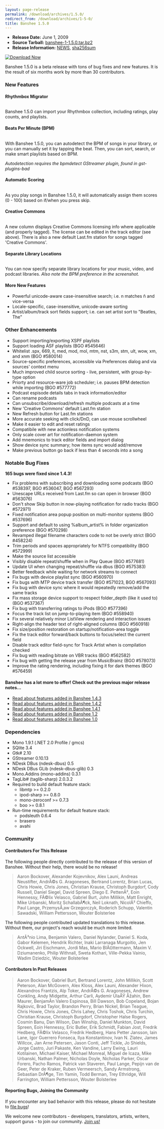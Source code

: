 ```yaml
---
layout: page-release
permalink: /download/archives/1.5.0/
redirect_from: /download/archives/1-5-0/
title: Banshee 1.5.0
---
```


  * **Release Date:** June 1, 2009
  * **Source Tarball:** [banshee-1-1.5.0.tar.bz2](http://download.banshee-project.org/banshee/unstable/1.5.0/banshee-1-1.5.0.tar.bz2)
  * **Release Information:**
[NEWS](http://download.banshee-project.org/banshee/unstable/1.5.0/banshee-1-1.5.0.news),
[sha256sum](http://download.banshee-project.org/banshee/unstable/1.5.0/banshee-1-1.5.0.sha256sum)

[![Download Now](/images/download-button.png)](/download#beta)

Banshee 1.5.0 is a beta release with tons of bug fixes and new features.  It is the result of six months work by more than 30 contributors.

### New Features

#### Rhythmbox Migrator

<div class="release-shot right">
  <a href="/images/shots/1.5.0/import-from-rhythmbox.png" data-lightbox="1.5.0" title="Importing from Rhythmbox">
    <img src="/images/shots/1.5.0/thumbs/import-from-rhythmbox.png" alt="">
  </a>
</div>

Banshee 1.5.0 can import your Rhythmbox collection, including ratings, play counts, and playlists.
<br clear="all" />

#### Beats Per Minute (BPM)

<div class="release-shot right">
  <a href="/images/shots/1.5.0/bpm-license-editor.png" data-lightbox="1.5.0" title="Track editor showing BPM and license editing">
    <img src="/images/shots/1.5.0/thumbs/bpm-license-editor.png" alt="">
  </a>
</div>

With Banshee 1.5.0, you can autodetect the BPM of songs in your library, or you can manually set it by tapping the beat.  Then, you can sort, search, or make smart playlists based on BPM.

_Autodetection requires the bpmdetect GStreamer plugin, found in gst-plugins-bad_
<br clear="all" />

#### Automatic Scoring

<div class="release-shot right">
  <a href="/images/shots/1.5.0/bpm-score-columns.png" data-lightbox="1.5.0" title="Track list showing BPM and score columns">
    <img src="/images/shots/1.5.0/thumbs/bpm-score-columns.png" alt="">
  </a>
</div>

As you play songs in Banshee 1.5.0, it will automatically assign them scores (0 - 100) based on if/when you press skip.
<br clear="all" />

#### Creative Commons

<div class="release-shot right">
  <a href="/images/shots/1.5.0/license-column.png" data-lightbox="1.5.0" title="Track list showing license column">
    <img src="/images/shots/1.5.0/thumbs/license-column.png" alt="">
  </a>
</div>

A new column displays Creative Commons licensing info where applicable (and properly tagged).  The license can be edited in the track editor (see above).  There is also a new default Last.fm station for songs tagged 'Creative Commons'.
<br clear="all" />

#### Separate Library Locations

<div class="release-shot right">
  <a href="/images/shots/1.5.0/separate-library-locations.png" data-lightbox="1.5.0" title="Preferences dialog showing separate library locations">
    <img src="/images/shots/1.5.0/thumbs/separate-library-locations.png" alt="">
  </a>
</div>

You can now specify separate library locations for your music, video, and podcast libraries. _Also note the BPM preference in the screenshot._
<br clear="all" />

#### More New Features

  * Powerful unicode-aware case-insensitive search; i.e. n matches ñ and vice-versa
  * Locale-specific, case-insensitive, unicode-aware sorting
  * Artist/album/track sort fields support; i.e. can set artist sort to "Beatles, The"

### Other Enhancements

  * Support importing/exporting XSPF playlists
  * Support loading ASF playlists (BGO #545646)
  * Whitelist .spx, 669, it, med, mod, mol, mtm, nst, s3m, stm, ult, wow, xm, and xnm (BGO #580014)
  * Source-specific preferences, accessible via Preferences dialog and via sources' context menu
  * Much improved child source sorting - live, persistent, with group-by-type option
  * Priorty and resource-ware job scheduler; i.e. pauses BPM detection while importing (BGO #577772)
  * Podcast espisode details tabs in track information/editor
  * Can rename podcasts
  * Can unsubscribe/download/refresh multiple podcasts at a time
  * New 'Creative Commons' default Last.fm station
  * New Refresh button for Last.fm stations
  * More accurate seeking with click/DnD, can use mouse scrollwheel
  * Make it easier to edit and reset ratings
  * Compatibile with new actionless notification systems
  * Only scale cover art for notification-daemon system
  * Add mnemonics to track editor fields and import dialog
  * Show device sync summary; how items sync would add/remove
  * Make previous button go back if less than 4 seconds into a song

### Notable Bug Fixes

**165 bugs were fixed since 1.4.3!**

  * Fix problems with subscribing and downloading some podcasts (BGO #538397, BGO #536047, BGO #567293)
  * Unescape URLs received from Last.fm so can open in browser (BGO #563076)
  * Don't show Skip button in now-playing notification for radio tracks (BGO #572971)
  * Fixed notification area popup position on multi-monitor systems (BGO #537696)
  * Support and default to using %album_artist% in folder organization preference (BGO #570298)
  * Revamped illegal filename characters code to not be overly strict (BGO #458224)
  * Trim periods and spaces appropriately for NTFS compatibility (BGO #572999)
  * Make the source list accessible
  * Visibly disable repeat/shuffle when in Play Queue (BGO #577681)
  * Update UI when changing repeat/shuffle via dbus (BGO #575383)
  * Better feedback while waiting for network streams to connect
  * Fix bugs with device playlist sync (BGO #560970)
  * Fix bugs with MTP device track transfer (BGO #571023, BGO #567093)
  * Fix bug with device sync where it would repeatedly remove/add the same tracks
  * Fix mass storage device support to respect folder_depth (like it used to) (BGO #537367)
  * Fix bug with transferring ratings to iPods (BGO #577396)
  * Focus the track list on jump-to-playing item (BGO #558940)
  * Fix several relatively minor ListView rendering and interaction issues
  * Right-align the header text of right-aligned columns (BGO #560918)
  * Fix size/position restoration on startup/notification-area toggle
  * Fix the track editor forward/back buttons to focus/select the current field
  * Disable track editor field-sync for Track Artist when is compilation checked
  * Fix bug with reading bitrate on VBR tracks (BGO #562582)
  * Fix bug with getting the release year from MusicBrainz (BGO #578073)
  * Improve the rating rendering, including fixing it for dark themes (BGO #576459)

#### Banshee has a lot more to offer! Check out the previous major release notes...

  * [Read about features added in Banshee 1.4.3](/download/archives/1.4.3)
  * [Read about features added in Banshee 1.4.2](/download/archives/1.4.2)
  * [Read about features added in Banshee 1.4.1](/download/archives/1.4.1)
  * [Read about features added in Banshee 1.2](/download/archives/1.2.0)
  * [Read about features added in Banshee 1.0](/download/archives/1.0.0)

### Dependencies

  * Mono 1.9.1 (.NET 2.0 Profile / gmcs)
  * SQlite 3.4
  * Gtk# 2.10
  * GStreamer 0.10.13
  * NDesk DBus (ndesk-dbus) 0.5
  * NDesk DBus GLib (ndesk-dbus-glib) 0.3
  * Mono.Addins (mono-addins) 0.3.1
  * TagLib# (taglib-sharp) 2.0.3.2
  * Required to build default feature stack:
    * libmtp >= 0.2.0
    * ipod-sharp >= 0.8.0
    * mono-zeroconf >= 0.7.3
    * boo >= 0.8.1
  * Run-time requirements for default feature stack:
    * podsleuth 0.6.4
    * brasero
    * avahi

### Community

#### Contributors For This Release

The following people directly contributed to the release of this version of Banshee. Without their help, there would be no release!
> Aaron Bockover, Alexander Kojevnikov, Alex Launi, Andreas Neustifter,
      AndrÃ©s G. Aragoneses, Bertrand Lorentz, Brian Lucas, Chris Howie,
      Chris Jones, Christian Krause, Christoph Burgdorf, Cody Russell,
      Daniel Siegel, David Spreen, Diego E. PettenÃ², Eoin Hennessy,
      FÃ©lix Velasco, Gabriel Burt, John Millikin, Matt Enright, Mike Urbanski,
      Moritz SchallabÃ¶ck, Neil Loknath, NicolÃ² Chieffo, Paul Lange,
      PrzemysÅ‚aw Grzegorczyk, Roderich Schupp, Valentin Sawadski,
      William Pettersson, Wouter Bolsterlee

The following people contributed updated translations to this release.    Without them, our project's reach would be much more limited.
> AntÃ³nio Lima, Benjamin Valero, Daniel Nylander, Daniel S. Koda,
      Gabor Kelemen, Hendrik Richter, Inaki Larranaga Murgoitio, Jen Ockwell,
      Jiri Eischmann, Jordi Mas, Mario BlÃ¤ttermann, Maxim V. Dziumanenko,
      Philip Withnall, Sweta Kothari, Ville-Pekka Vainio, Wadim Dziedzic,
      Wouter Bolsterlee

#### Contributors In Past Releases
> Aaron Bockover, Gabriel Burt, Bertrand Lorentz, John Millikin,
    Scott Peterson, Alan McGovern, Alex Kloss, Alex Launi, Alexander Hixon,
    Alexandros Frantzis, Alp Toker, AndrÃ©s G. Aragoneses, Andrew Conkling,
    Andy Midgette, Arthur Carli, Aydemir UlaÅŸ Åžahin, Ben Maurer,
    BenjamÃ­n Valero Espinosa, Bill Dawson, Bob Copeland, Bojan Rajkovic,
    Brad Taylor, Brandon Perry, Brian Nickel, Brian Teague, Chris Howie,
    Chris Jones, Chris Lahey, Chris Toshok, Chris Turchin, Christian Krause,
    Christoph Burgdorf, Christopher Halse Rogers, Cosmin Banu, Dan Wilson,
    Dan Winship, Daniel Munkton, David Spreen, Eoin Hennessy, Eric Butler,
    Erik Schmidt, Fabian Jost, Fredrik Hedberg, FÃ©lix Velasco,
    Fredrik Hedberg, Hans Petter Jansson, Iain Lane, Igor Guerrero Fonseca,
    Ilya Konstantinov, Ivan N. Zlatev, James Willcox, Jan Arne Petersen,
    Jason Conti, Jeff Tickle, Jo Shields, Jorge Castro, Juri Pakaste,
    Ken Vandine, Larry Ewing, Lauri Kotilainen, Michael Kaiser,
    Michael Monreal, Miguel de Icaza, Mike Urbanski, Nathan Palmer,
    Nicholas Doyle, Nicholas Parker, Oscar Forero, Pacho Ramos,
    Patrick van Staveren, Paul Lange, Pepijn van de Geer, Peter de Kraker,
    Ruben Vermeersch, Sandy Armstrong, Sebastian DrÃ¶ge, Tim Yamin,
    Todd Berman, Trey Ethridge, Will Farrington, William Pettersson,
    Wouter Bolsterlee

#### Reporting Bugs, Joining the Community

If you encounter any bad behavior with this release, please do not hesitate to [file bugs](/contribute/file-bugs/)!

We welcome new contributors - developers, translators, artists, writers, support gurus - to join our community.  [Join us!](/contribute)
